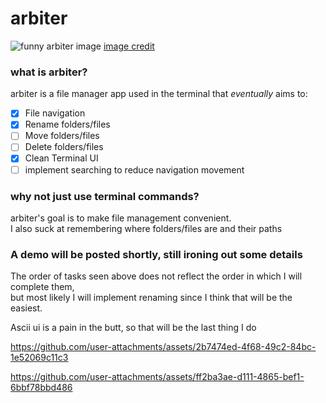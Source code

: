 # arbiter
![funny arbiter image](https://github.com/user-attachments/assets/a579c7f5-be2a-4663-b6fe-ee223b8afa8a)
[image credit](https://www.reddit.com/r/halo/comments/iuteu7/were_it_so_cheesy/)

### what is arbiter?

arbiter is a file manager app used in the terminal that *eventually* aims to:

- [x] File navigation
- [x] Rename folders/files
- [ ] Move folders/files
- [ ] Delete folders/files
- [x] Clean Terminal UI
- [ ] implement searching to reduce navigation movement

### why not just use terminal commands? 

arbiter's goal is to make file management convenient. </br>
I also suck at remembering where folders/files are and their paths

### A demo will be posted shortly, still ironing out some details

The order of tasks seen above does not reflect the order in which I will complete them, </br>
but most likely I will implement renaming since I think that will be the easiest.

Ascii ui is a pain in the butt, so that will be the last thing I do




https://github.com/user-attachments/assets/2b7474ed-4f68-49c2-84bc-1e52069c11c3



https://github.com/user-attachments/assets/ff2ba3ae-d111-4865-bef1-6bbf78bbd486





